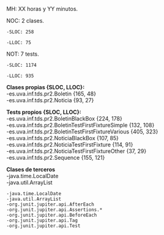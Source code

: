 MH: XX horas y YY minutos.

NOC: 2 clases.

    -SLOC: 258   

    -LLOC: 75   


NOT: 7 tests.

    -SLOC: 1174   

    -LLOC: 935   

**Clases propias {SLOC, LLOC}:**  
    -es.uva.inf.tds.pr2.Boletin  {165, 48}  
    -es.uva.inf.tds.pr2.Noticia  {93, 27}  
    
**Tests propios {SLOC, LLOC}:**  
    -es.uva.inf.tds.pr2.BoletinBlackBox  {224, 178}  
    -es.uva.inf.tds.pr2.BoletinTestFirstFixtureSimple  {132, 108}  
    -es.uva.inf.tds.pr2.BoletinTestFirstFixtureVarious  {405, 323}  
    -es.uva.inf.tds.pr2.NoticiaBlackBox  {107, 85}  
    -es.uva.inf.tds.pr2.NoticiaTestFirstFixture  {114, 91}  
    -es.uva.inf.tds.pr2.NoticiaTestFirstFixtureOther  {37, 29}  
    -es.uva.inf.tds.pr2.Sequence  {155, 121}  
    
    
**Clases de terceros**  
    -java.time.LocalDate  
    -java.util.ArrayList  
    
    -java.time.LocalDate  
    -java.util.ArrayList  
    -org.junit.jupiter.api.AfterEach  
    -org.junit.jupiter.api.Assertions.*  
    -org.junit.jupiter.api.BeforeEach  
    -org.junit.jupiter.api.Tag  
    -org.junit.jupiter.api.Test  